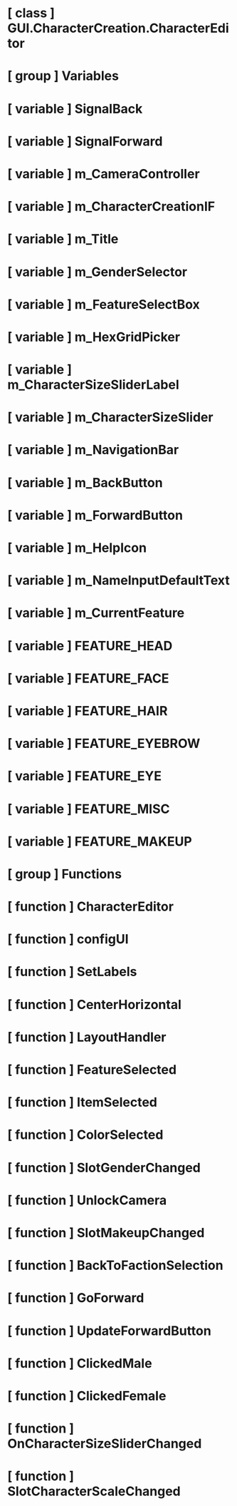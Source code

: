 # [ class ] GUI.CharacterCreation.CharacterEditor

# [ group ] Variables

# [ variable ] SignalBack

# [ variable ] SignalForward

# [ variable ] m_CameraController

# [ variable ] m_CharacterCreationIF

# [ variable ] m_Title

# [ variable ] m_GenderSelector

# [ variable ] m_FeatureSelectBox

# [ variable ] m_HexGridPicker

# [ variable ] m_CharacterSizeSliderLabel

# [ variable ] m_CharacterSizeSlider

# [ variable ] m_NavigationBar

# [ variable ] m_BackButton

# [ variable ] m_ForwardButton

# [ variable ] m_HelpIcon

# [ variable ] m_NameInputDefaultText

# [ variable ] m_CurrentFeature

# [ variable ] FEATURE_HEAD

# [ variable ] FEATURE_FACE

# [ variable ] FEATURE_HAIR

# [ variable ] FEATURE_EYEBROW

# [ variable ] FEATURE_EYE

# [ variable ] FEATURE_MISC

# [ variable ] FEATURE_MAKEUP

# [ group ] Functions

# [ function ] CharacterEditor

# [ function ] configUI

# [ function ] SetLabels

# [ function ] CenterHorizontal

# [ function ] LayoutHandler

# [ function ] FeatureSelected

# [ function ] ItemSelected

# [ function ] ColorSelected

# [ function ] SlotGenderChanged

# [ function ] UnlockCamera

# [ function ] SlotMakeupChanged

# [ function ] BackToFactionSelection

# [ function ] GoForward

# [ function ] UpdateForwardButton

# [ function ] ClickedMale

# [ function ] ClickedFemale

# [ function ] OnCharacterSizeSliderChanged

# [ function ] SlotCharacterScaleChanged


